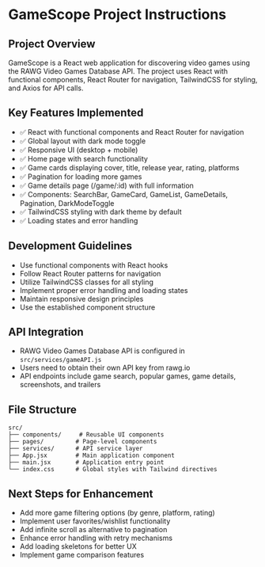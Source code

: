 <!-- Use this file to provide workspace-specific custom instructions to Copilot. For more details, visit https://code.visualstudio.com/docs/copilot/copilot-customization#_use-a-githubcopilotinstructionsmd-file -->

# GameScope Project Instructions

## Project Overview
GameScope is a React web application for discovering video games using the RAWG Video Games Database API. The project uses React with functional components, React Router for navigation, TailwindCSS for styling, and Axios for API calls.

## Key Features Implemented
- ✅ React with functional components and React Router for navigation
- ✅ Global layout with dark mode toggle
- ✅ Responsive UI (desktop + mobile)
- ✅ Home page with search functionality
- ✅ Game cards displaying cover, title, release year, rating, platforms
- ✅ Pagination for loading more games
- ✅ Game details page (/game/:id) with full information
- ✅ Components: SearchBar, GameCard, GameList, GameDetails, Pagination, DarkModeToggle
- ✅ TailwindCSS styling with dark theme by default
- ✅ Loading states and error handling

## Development Guidelines
- Use functional components with React hooks
- Follow React Router patterns for navigation
- Utilize TailwindCSS classes for all styling
- Implement proper error handling and loading states
- Maintain responsive design principles
- Use the established component structure

## API Integration
- RAWG Video Games Database API is configured in `src/services/gameAPI.js`
- Users need to obtain their own API key from rawg.io
- API endpoints include game search, popular games, game details, screenshots, and trailers

## File Structure
```
src/
├── components/     # Reusable UI components
├── pages/         # Page-level components
├── services/      # API service layer
├── App.jsx        # Main application component
├── main.jsx       # Application entry point
└── index.css      # Global styles with Tailwind directives
```

## Next Steps for Enhancement
- Add more game filtering options (by genre, platform, rating)
- Implement user favorites/wishlist functionality
- Add infinite scroll as alternative to pagination
- Enhance error handling with retry mechanisms
- Add loading skeletons for better UX
- Implement game comparison features
